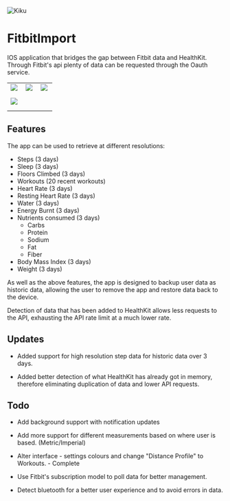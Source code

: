 ![Kiku](images/heart@0.75.png)

# FitbitImport

IOS application that bridges the gap between Fitbit data and HealthKit. Through Fitbit's api plenty of data can be requested through the Oauth service.

<div>
<table style="overflow:revert; border:none !important;">
 <tr><td style="border:none !important;"><img align="left" src="images/home.png" style="float:left;margin-bottom:5px; padding-bottom:5px;"></td><td><img align="left" src="images/settings.png" style="float:left;margin-bottom:5px; padding-bottom:5px;"></td>

<td style="border:none !important;"><img align="left" src="images/log.png" style="float:left;margin-bottom:5px; padding-bottom:5px;"></td></tr>

<tr><td style="border:none !important;"><img align="left" src="images/route.png" style="float:left;margin-bottom:5px; padding-bottom:5px;"></td></tr>
 </table>
</div>

## Features

 The app can be used to retrieve at different resolutions:

  * Steps (3 days)
  * Sleep (3 days)
  * Floors Climbed (3 days)
  * Workouts (20 recent workouts)
  * Heart Rate (3 days)
  * Resting Heart Rate (3 days)
  * Water (3 days)
  * Energy Burnt (3 days)
  * Nutrients consumed (3 days)
    * Carbs
    * Protein
    * Sodium
    * Fat
    * Fiber
  * Body Mass Index (3 days)
  * Weight (3 days)

  As well as the above features, the app is designed to backup user data as historic data, allowing the user to remove the app and restore data back to the device.

  Detection of data that has been added to HealthKit allows less requests to the API, exhausting the API rate limit at a much lower rate.

## Updates

  * Added support for high resolution step data for historic data over 3 days.

  * Added better detection of what HealthKit has already got in memory, therefore eliminating duplication of data and lower API requests.

## Todo

  * Add background support with notification updates

  * Add more support for different measurements based on where user is based. (Metric/Imperial)

  * Alter interface - settings colours and change "Distance Profile" to Workouts. - Complete

  * Use Fitbit's subscription model to poll data for better management.

  * Detect bluetooth for a better user experience and to avoid errors in data.
 </span>

